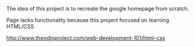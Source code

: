 The idea of this project is to recreate the google homepage from scratch.

Page lacks functionality because this project focused on learning HTML/CSS

http://www.theodinproject.com/web-development-101/html-css